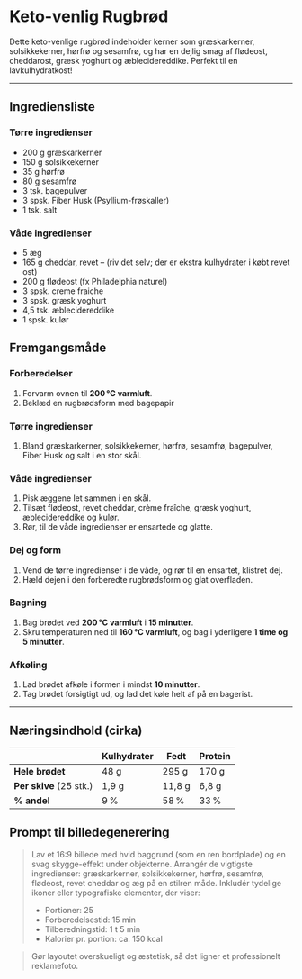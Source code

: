 # Keto-venlig Rugbrød

Dette keto-venlige rugbrød indeholder kerner som græskarkerner, solsikkekerner, hørfrø og sesamfrø, og har en dejlig smag af flødeost, cheddarost, græsk yoghurt og æblecidereddike. Perfekt til en lavkulhydratkost!

---

## Ingrediensliste

### Tørre ingredienser

- 200 g græskarkerner
- 150 g solsikkekerner
- 35 g hørfrø
- 80 g sesamfrø
- 3 tsk. bagepulver
- 3 spsk. Fiber Husk (Psyllium-frøskaller)
- 1 tsk. salt


### Våde ingredienser

- 5 æg
- 165 g cheddar, revet – (riv det selv; der er ekstra kulhydrater i købt revet ost)
- 200 g flødeost (fx Philadelphia naturel)
- 3 spsk. creme fraiche
- 3 spsk. græsk yoghurt
- 4,5 tsk. æblecidereddike
- 1 spsk. kulør &#x20;

## Fremgangsmåde

### Forberedelser

1. Forvarm ovnen til **200 °C varmluft**.
2. Beklæd en rugbrødsform med bagepapir

### Tørre ingredienser

1. Bland græskarkerner, solsikkekerner, hørfrø, sesamfrø, bagepulver, Fiber Husk og salt i en stor skål.

### Våde ingredienser

1. Pisk æggene let sammen i en skål.
2. Tilsæt flødeost, revet cheddar, crème fraîche, græsk yoghurt, æblecidereddike og kulør.
3. Rør, til de våde ingredienser er ensartede og glatte.

### Dej og form

1. Vend de tørre ingredienser i de våde, og rør til en ensartet, klistret dej.
2. Hæld dejen i den forberedte rugbrødsform og glat overfladen.

### Bagning

1. Bag brødet ved **200 °C varmluft** i **15 minutter**.
2. Skru temperaturen ned til **160 °C varmluft**, og bag i yderligere **1 time og 5 minutter**.

### Afkøling

1. Lad brødet afkøle i formen i mindst **10 minutter**.
2. Tag brødet forsigtigt ud, og lad det køle helt af på en bagerist.

---

## Næringsindhold (cirka)

|                         | Kulhydrater | Fedt   | Protein |
| ----------------------- | ----------- | ------ | ------- |
| **Hele brødet**         | 48 g        | 295 g  | 170 g   |
| **Per skive** (25 stk.) | 1,9 g       | 11,8 g | 6,8 g   |
| **% andel**             | 9 %         | 58 %   | 33 %    |


## Prompt til billedegenerering

> Lav et 16:9 billede med hvid baggrund (som en ren bordplade) og en svag skygge-effekt under objekterne. Arrangér de vigtigste ingredienser: græskarkerner, solsikkekerner, hørfrø, sesamfrø, flødeost, revet cheddar og æg på en stilren måde. Inkludér tydelige ikoner eller typografiske elementer, der viser:
> - Portioner: 25
> - Forberedelsestid: 15 min
> - Tilberedningstid: 1 t 5 min
> - Kalorier pr. portion: ca. 150 kcal

> Gør layoutet overskueligt og æstetisk, så det ligner et professionelt reklamefoto.

